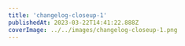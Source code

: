 ```yaml
---
title: 'changelog-closeup-1'
publishedAt: 2023-03-22T14:41:22.888Z
coverImage: ../../images/changelog-closeup-1.png
---
```

